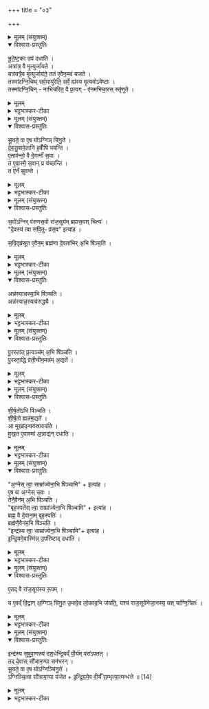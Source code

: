 +++
title = "०३"

+++


<details><summary>मूलम् (संयुक्तम्)</summary>

भू॒ते॒ष्ट॒का उप॑ दधा॒त्यत्रा॑त्र॒ वै मृ॒त्युर्जा॑यते॒ यत्र॑यत्रै॒व मृ॒त्युर्जाय॑ते॒ तत॑ ए॒वैन॒मव॑ यजते॒ तस्मा॑दग्नि॒चित्सर्व॒मायु॑रेति॒ सर्वे॒ ह्य॑स्य मृ॒त्यवोऽवे॑ष्टा॒स्तस्मा॑दग्नि॒चिन्नाभिच॑रित॒वै प्र॒त्यगे॑नमभिचा॒रस्स्तृ॑णुते
</details>

<details open><summary>विश्वास-प्रस्तुतिः</summary>

भू॒ते॒ष्ट॒का उप॑ दधाति ।  
अत्रा॑त्र॒ वै मृ॒त्युर्जा॑यते ।  
यत्र॑यत्रै॒व मृ॒त्युर्जाय॑ते॒ तत॑ ए॒वैन॒मव॑ यजते ।  
तस्मा॑दग्नि॒चिथ् सर्व॒मायु॑रेति॒ सर्वे॒ ह्य॑स्य मृ॒त्यवोऽवे॑ष्टाः ।  
तस्मा॑दग्नि॒चिन् - नाभिच॑रित॒ वै प्र॒त्यग् - ए॑नमभिचा॒रस् स्तृ॑णुते ।  
</details>

<details><summary>मूलम्</summary>

भू॒ते॒ष्ट॒का उप॑ दधाति ।  
अत्रा॑त्र॒ वै मृ॒त्युर्जा॑यते ।  
यत्र॑यत्रै॒व मृ॒त्युर्जाय॑ते॒ तत॑ ए॒वैन॒मव॑ यजते ।  
तस्मा॑दग्नि॒चिथ् सर्व॒मायु॑रेति॒ सर्वे॒ ह्य॑स्य मृ॒त्यवोऽवे॑ष्टाः ।  
तस्मा॑दग्नि॒चिन् - नाभिच॑रित॒ वै प्र॒त्यग् - ए॑नमभिचा॒रस् स्तृ॑णुते ।  
</details>

<details><summary>भट्टभास्कर-टीका</summary>

1भूतेष्टका इत्यादि ॥ भूतानि पृथिव्यादीनि तत्सम्बन्धिन्य इष्टकाः भूतेष्टकाः 'पृथिव्यै स्वाहा' इत्येवं मन्त्राकारः । अत्रात्रेति । सर्वत्र पृथिव्या एकदेशे मृत्युर्जायते यत्रयत्र जायते ततस्सर्वस्मादेनं मृत्युमवयजते निवारयति भूतेष्टकाभिः । उभयत्रापि 'अनुदात्तश्च' इति द्वितीयोऽनुदात्तः । तस्मादित्यत्रैव हेतुमाह - सर्वे हि मृत्यवोऽवेष्टाः निराकृताः । तत्सर्वमायुः पुरुषायुषं जीवति । 'गतिरनन्तरः' इति गतेः प्रकृतिस्तरत्वम् । तस्मादिति । एवं निरस्तमृत्युत्वादग्निचित् नाभिचरितव्यः न मारयितव्यः । कृत्यार्थे तवैप्रत्ययः । 'तवैचान्तश्च युगपत्' इति गतेः प्रकृतिस्वरत्वम्, प्रत्ययस्य चान्तोदात्तत्वम् । यद्यभिचरेदेनं अभिचरितारमेव अभिचारः प्रत्यक् स्तृणुते प्रतिमुखमागत्य मारयति ॥
</details>

<details><summary>मूलम् (संयुक्तम्)</summary>

सू॒यते॒ वा ए॒ष यो॑ऽग्निञ्चि॑नु॒ते दे॑वसु॒वामे॒तानि॑ ह॒वीँषि॑ भवन्त्ये॒ताव॑न्तो॒ वै दे॒वानाँ॑ स॒वास्त ए॒व [11]  
अ॒स्मै॒ स॒वान्प्र य॑च्छन्ति॒ त ए॑नँ सुवन्ते
</details>

<details open><summary>विश्वास-प्रस्तुतिः</summary>

सू॒यते॒ वा ए॒ष यो॑ऽग्निञ् चि॑नु॒ते ।  
दे॒व॒सु॒वामे॒तानि॑ ह॒वीँषि॑ भवन्ति ।  
ए॒ताव॑न्तो॒ वै दे॒वानाँ॑ स॒वाः ।  
त ए॒वा॒स्मै॒ स॒वान् प्र य॑च्छन्ति ।  
त ए॑नँ सुवन्ते ।  
</details>

<details><summary>मूलम्</summary>

सू॒यते॒ वा ए॒ष यो॑ऽग्निञ् चि॑नु॒ते ।  
दे॒व॒सु॒वामे॒तानि॑ ह॒वीँषि॑ भवन्ति ।  
ए॒ताव॑न्तो॒ वै दे॒वानाँ॑ स॒वाः ।  
त ए॒वा॒स्मै॒ स॒वान् प्र य॑च्छन्ति ।  
त ए॑नँ सुवन्ते ।  
</details>

<details><summary>भट्टभास्कर-टीका</summary>

2सूयते वा इत्यादि ॥ अग्निं चिन्वानो हि अग्निना सूयते ईश्वरः क्रियते । कर्मणि यत् । देवसुवामिति । देवानां सुवते ईशते इति देवसुत इति वक्तव्ये 'उगवादीनाम्' इति सुवतेस्तुगपवाद औकारः । ते च 'अग्नये गृहपतये' इत्याम्नाताः अग्न्यादयोऽष्टौ देवाः । तेषामेतानि हवींषि भवन्ति 'अग्नये गृहपतये पुरोडाशमष्टाकपालं' इत्यादीनि । तान्यत्र कर्तव्यानीति गम्यते । एतावन्त इति । एतावन्त्येव देवतानामैश्वर्यसाधनानि यान्यग्न्यादीनि हवींषि । सुवतेः करणे अप् । 'सवजवौ छन्दसि' इत्यन्तोदात्तत्वम् । तस्मात्ते सवाः स्वस्वामिनोग्न्यादयः अस्मै यजमानाय सवान् ऐश्वर्याणि प्रयच्छन्ति । त एवाग्न्यादय एनं सुबन्ते अनुजानन्ति ऐश्वर्याय प्रेरयन्तीत्यर्थः । पू प्रेरणे ॥
</details>

<details><summary>मूलम् (संयुक्तम्)</summary>

स॒वो॑ऽग्निर्व॑रुणस॒वो रा॑ज॒सूय॑म्ब्रह्मस॒वश्चित्यो॑ दे॒वस्य॑ त्वा सवि॒तुᳶ प्र॑स॒व इत्या॑ह सवि॒तृप्र॑सूत ए॒वैन॒म्ब्रह्म॑णा दे॒वता॑भिर॒भि षि॑ञ्च॒त्य्...
</details>

<details open><summary>विश्वास-प्रस्तुतिः</summary>

स॒वो॑ऽग्निर् व॑रुणस॒वो रा॑ज॒सूय॑म् ब्रह्मस॒वश् चित्यः॑ ।  
"दे॒वस्य॑ त्वा सवि॒तुᳶ प्र॑स॒व" इत्या॑ह ।  

स॒वि॒तृप्र॑सूत ए॒वैन॒म् ब्रह्म॑णा दे॒वता॑भिर् अ॒भि षि॑ञ्च॒ति ।  
</details>

<details><summary>मूलम्</summary>

स॒वो॑ऽग्निर् व॑रुणस॒वो रा॑ज॒सूय॑म् ब्रह्मस॒वश् चित्यः॑ ।  
"दे॒वस्य॑ त्वा सवि॒तुᳶ प्र॑स॒व" इत्या॑ह ।  

स॒वि॒तृप्र॑सूत ए॒वैन॒म् ब्रह्म॑णा दे॒वता॑भिर् अ॒भि षि॑ञ्च॒ति ।  
</details>

<details><summary>भट्टभास्कर-टीका</summary>

3सवोग्निरित्यादिरभिषेकविधिः ॥ ऐश्वर्यहेतुरयमग्रिः तत्र वरुणैश्वर्यहेतुः राजसूयं, ब्रह्मैश्वर्यहेतुऽश्चित्योग्निः । तस्मात् 'देवस्य त्वा' इत्यभिषेके ब्रह्मैश्वर्यलाभ इति । राजसूयग्रहणं तत्तुल्यतां चित्यस्याग्नेः प्रदर्शयितुम् ॥
</details>

<details><summary>मूलम् (संयुक्तम्)</summary>

अन्न॑स्यान्नस्या॒भि षि॑ञ्च॒त्यन्न॑स्यान्न॒स्याव॑रुद्ध्यै
</details>

<details open><summary>विश्वास-प्रस्तुतिः</summary>

अन्न॑स्यान्नस्या॒भि षि॑ञ्चति ।  
अन्न॑स्यान्न॒स्याव॑रुद्ध्यै ।  
</details>

<details><summary>मूलम्</summary>

अन्न॑स्यान्नस्या॒भि षि॑ञ्चति ।  
अन्न॑स्यान्न॒स्याव॑रुद्ध्यै ।  
</details>

<details><summary>भट्टभास्कर-टीका</summary>

4अन्नस्यान्नस्येति ॥ सर्वौषधेनाभिषिञ्चति । विभक्तिव्यत्ययः । सर्वान्नाभिषेकः सर्वान्नलाभाय भवति ॥
</details>

<details><summary>मूलम् (संयुक्तम्)</summary>

पु॒रस्ता॑त्प्र॒त्यञ्च॑म॒भि षि॑ञ्चति पु॒रस्ता॒द्धि प्र॑ती॒चीन॒मन्न॑म॒द्यते॑
</details>

<details open><summary>विश्वास-प्रस्तुतिः</summary>

पु॒रस्ता॑त् प्र॒त्यञ्च॑म् अ॒भि षि॑ञ्चति ।  
पु॒रस्ता॒द्धि प्र॑ती॒चीन॒मन्न॑म् अ॒द्यते॑ ।   
</details>

<details><summary>मूलम्</summary>

पु॒रस्ता॑त् प्र॒त्यञ्च॑म् अ॒भि षि॑ञ्चति ।  
पु॒रस्ता॒द्धि प्र॑ती॒चीन॒मन्न॑म् अ॒द्यते॑ ।   
</details>

<details><summary>भट्टभास्कर-टीका</summary>

5पुरस्तादित्यादि । गतम् ॥

+++( सम्पादकटिप्पनी -  विस्तृतं व्याख्यानमन्यत्र मृग्यम्। )+++
</details>

<details><summary>मूलम् (संयुक्तम्)</summary>

शीर्ष॒तो॑ऽभि षि॑ञ्चति शीर्ष॒तो ह्यन्न॑म॒द्यत॒ आ मुखा॑द॒न्वव॑स्रावयति [12]  
मु॒ख॒त ए॒वास्मा॑ अ॒न्नाद्य॑न्दधात्य्...
</details>

<details open><summary>विश्वास-प्रस्तुतिः</summary>

शी॒र्ष॒तो॑ऽभि षि॑ञ्चति ।  
शी॒र्ष॒तो ह्यन्न॑म॒द्यते॑ ।  
आ मुखा॑द॒न्वव॑स्रावयति ।  
मु॒ख॒त ए॒वास्मा॑ अ॒न्नाद्य॑न् दधाति ।  
</details>

<details><summary>मूलम्</summary>

शी॒र्ष॒तो॑ऽभि षि॑ञ्चति ।  
शी॒र्ष॒तो ह्यन्न॑म॒द्यते॑ ।  
आ मुखा॑द॒न्वव॑स्रावयति ।  
मु॒ख॒त ए॒वास्मा॑ अ॒न्नाद्य॑न् दधाति ।  
</details>

<details><summary>भट्टभास्कर-टीका</summary>

6शीर्षत इति ॥ शिरस्त आरभ्य आमुखादविच्छिन्नमन्ववस्रावयति अस्य मुखे अन्नाद्यं स्थापितं भवति । 'आद्यादिभ्यस्तसिः' ॥
</details>

<details><summary>मूलम् (संयुक्तम्)</summary>

अ॒ग्नेस्त्वा॒ साम्रा॑ज्येना॒भि षि॑ञ्चा॒मीत्या॑है॒ष वा अ॒ग्नेस्स॒वस्तेनै॒वैन॑म॒भि षि॑ञ्चति॒ बृह॒स्पते॑स्त्वा॒ साम्रा॑ज्येना॒भि षि॑ञ्चा॒मीत्या॑ह॒ ब्रह्म॒ वै दे॒वाना॒म्बृह॒स्पति॒र्ब्रह्म॑णै॒वैन॑म॒भि षि॑ञ्च॒तीन्द्र॑स्य त्वा॒ साम्रा॑ज्येना॒भि षि॑ञ्चा॒मीत्या॑हेन्द्रि॒यमे॒वास्मि॑न्नु॒परि॑ष्टाद्दधात्य्...
</details>

<details open><summary>विश्वास-प्रस्तुतिः</summary>

"अ॒ग्नेस् त्वा॒ साम्रा॑ज्येना॒भि षि॑ञ्चामि" + इत्या॑ह ।  
ए॒ष वा अ॒ग्नेस् स॒वः ।  
तेनै॒वैन॑म् अ॒भि षि॑ञ्चति ।  
"बृह॒स्पते॑स् त्वा॒ साम्रा॑ज्येना॒भि षि॑ञ्चामि" + इत्या॑ह ।  
ब्रह्म॒ वै दे॒वाना॒म् बृह॒स्पतिः॑ ।  
ब्रह्म॑णै॒वैन॑म॒भि षि॑ञ्चति ।  
"इन्द्र॑स्य त्वा॒ साम्रा॑ज्येना॒भि षि॑ञ्चामि"+ इत्या॑ह ।  
इ॒न्द्रि॒यमे॒वास्मि॑न्न् उ॒परि॑ष्टाद् दधाति ।  
</details>

<details><summary>मूलम्</summary>

"अ॒ग्नेस् त्वा॒ साम्रा॑ज्येना॒भि षि॑ञ्चामि" + इत्या॑ह ।  
ए॒ष वा अ॒ग्नेस् स॒वः ।  
तेनै॒वैन॑म् अ॒भि षि॑ञ्चति ।  
"बृह॒स्पते॑स् त्वा॒ साम्रा॑ज्येना॒भि षि॑ञ्चामि" + इत्या॑ह ।  
ब्रह्म॒ वै दे॒वाना॒म् बृह॒स्पतिः॑ ।  
ब्रह्म॑णै॒वैन॑म॒भि षि॑ञ्चति ।  
"इन्द्र॑स्य त्वा॒ साम्रा॑ज्येना॒भि षि॑ञ्चामि"+ इत्या॑ह ।  
इ॒न्द्रि॒यमे॒वास्मि॑न्न् उ॒परि॑ष्टाद् दधाति ।  
</details>

<details><summary>भट्टभास्कर-टीका</summary>

7अग्नेस्त्वेत्यादि ॥ मन्त्रावयवस्तुतिः । अग्नेः सवः अग्नेरैश्वर्यं ब्रह्मणैवोदितेन ब्रह्मैश्वर्यलाभः । गतमन्यत् ॥ +++( सम्पादकटिप्पनी - विस्तृतं व्याख्यानमन्यत्र मृग्यम्। )+++
</details>

<details><summary>मूलम् (संयुक्तम्)</summary>

ए॒तत् [13]  
वै रा॑ज॒सूय॑स्य रू॒पय्ँय ए॒वव्ँवि॒द्वान॒ग्निञ्चि॑नु॒त उ॒भावे॒व लो॒काव॒भि ज॑यति॒ यश्च॑ राज॒सूये॑नेजा॒नस्य॒ यश्चा॑ग्नि॒चित॒
</details>

<details open><summary>विश्वास-प्रस्तुतिः</summary>

ए॒तद् वै रा॑ज॒सूय॑स्य रू॒पम् ।  

य ए॒वव्ँ वि॒द्वान् अ॒ग्निञ् चि॑नु॒त उ॒भावे॒व लो॒काव॒भि ज॑यति॒,  यश्च॑ राज॒सूये॑नेजा॒नस्य॒ यश् चा॑ग्नि॒चितः॑ ।   
</details>

<details><summary>मूलम्</summary>

ए॒तद् वै रा॑ज॒सूय॑स्य रू॒पम् ।  

य ए॒वव्ँ वि॒द्वान् अ॒ग्निञ् चि॑नु॒त उ॒भावे॒व लो॒काव॒भि ज॑यति॒,  यश्च॑ राज॒सूये॑नेजा॒नस्य॒ यश् चा॑ग्नि॒चितः॑ ।   
</details>

<details><summary>भट्टभास्कर-टीका</summary>

8एतद्वा इति ॥ राजसूयस्य स्वरूपमभिषेकाख्यं एतदग्नौ क्रियते । तस्मादेवं विदित्वाऽग्निं चिन्वान उभौ लोकावभिजयति । राजसूययाजिनोग्निचितश्च ॥
</details>

<details><summary>मूलम् (संयुक्तम्)</summary>

इन्द्र॑स्य सुषुवा॒णस्य॑ दश॒धेन्द्रि॒यव्ँवी॒र्य॑म्परा॑पत॒त्तद्दे॒वास्सौ॑त्राम॒ण्या सम॑भरन्त्सू॒यते॒ वा ए॒ष यो॑ऽग्निञ्चि॑नु॒ते॑ऽग्निञ्चि॒त्वा सौ॑त्राम॒ण्या य॑जेतेन्द्रि॒यमे॒व वी॒र्यँ॑ स॒म्भृत्या॒त्मन्ध॑त्ते ॥ [14]  
</details>

<details open><summary>विश्वास-प्रस्तुतिः</summary>

इन्द्र॑स्य सुषुवा॒णस्य॑ दश॒धेन्द्रि॒यव्ँ वी॒र्य॑म् परा॑ऽपतत् ।  
तद् दे॒वास् सौ॑त्राम॒ण्या सम॑भरन् ।  
सू॒यते॒ वा ए॒ष यो॑ऽग्निञ्चि॑नु॒ते॑ ।  
ऽग्निञ्चि॒त्वा सौ॑त्राम॒ण्या य॑जेत + इ॒न्द्रि॒य॒मे॒व वी॒र्यँ॑ स॒म्भृत्या॒त्मन्ध॑त्ते ॥ [14]  
</details>

<details><summary>मूलम्</summary>

इन्द्र॑स्य सुषुवा॒णस्य॑ दश॒धेन्द्रि॒यव्ँ वी॒र्य॑म् परा॑ऽपतत् ।  
तद् दे॒वास् सौ॑त्राम॒ण्या सम॑भरन् ।  
सू॒यते॒ वा ए॒ष यो॑ऽग्निञ्चि॑नु॒ते॑ ।  
ऽग्निञ्चि॒त्वा सौ॑त्राम॒ण्या य॑जेत + इ॒न्द्रि॒य॒मे॒व वी॒र्यँ॑ स॒म्भृत्या॒त्मन्ध॑त्ते ॥ [14]  
</details>

<details><summary>भट्टभास्कर-टीका</summary>

9इन्द्रस्येत्यादि ॥ सौत्रामण्या विधिः । सुषुवाणस्य लब्धैश्वर्यस्य इन्द्रस्य दशधा विशीर्णमिन्द्रियं च पराऽपतत् । तन्मा पराऽपतदित्यग्निचयनानन्तरं सौत्रामण्या यजेत तत्तदिन्द्रियं वीर्यं च संभृत्याविशीर्णरूपं कृत्वा आत्मनि स्थापयति । 'सुपां सुलुक्' इति सप्तम्या लुक्, 'नङिसंबुद्ध्योः' इति नलोपाभावः ॥

इति पञ्चमे षष्ठे तृतीयोनुवाकः ॥  
</details>
